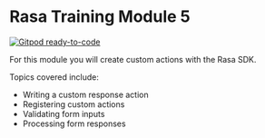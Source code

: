 # Rasa Training Module 5

[![Gitpod ready-to-code](https://img.shields.io/badge/Gitpod-ready--to--code-blue?logo=gitpod)](https://gitpod.io/#github.com/RasaHQ/csm-onboarding/tree/zuzana)

For this module you will create custom actions with the Rasa SDK.

Topics covered include:

- Writing a custom response action
- Registering custom actions
- Validating form inputs
- Processing form responses

